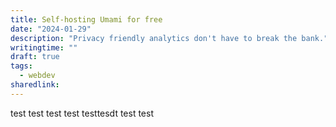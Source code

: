```yaml
---
title: Self-hosting Umami for free
date: "2024-01-29"
description: "Privacy friendly analytics don't have to break the bank."
writingtime: ""
draft: true
tags:
  - webdev
sharedlink:
---
```

test test test test testtesdt test test
